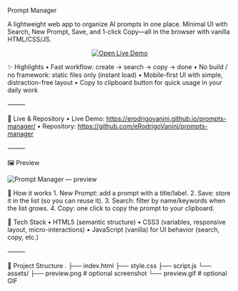 Prompt Manager

A lightweight web app to organize AI prompts in one place. Minimal UI with Search, New Prompt, Save, and 1-click Copy—all in the browser with vanilla HTML/CSS/JS.

<p align="center">
  <a href="https://erodrigovanini.github.io/prompts-manager/">
    <img src="https://img.shields.io/badge/OPEN%20LIVE%20DEMO-000000?style=for-the-badge" alt="Open Live Demo">
  </a>
</p>


✨ Highlights
	•	Fast workflow: create → search → copy → done
	•	No build / no framework: static files only (instant load)
	•	Mobile-first UI with simple, distraction-free layout
	•	Copy to clipboard button for quick usage in your daily work

⸻

🔗 Live & Repository
	•	Live Demo: https://erodrigovanini.github.io/prompts-manager/
	•	Repository: https://github.com/eRodrigoVanini/prompts-manager

⸻

🖼️ Preview



![Prompt Manager — preview](assets/preview.png)

🧭 How it works
	1.	New Prompt: add a prompt with a title/label.
	2.	Save: store it in the list (so you can reuse it).
	3.	Search: filter by name/keywords when the list grows.
	4.	Copy: one click to copy the prompt to your clipboard.

🧱 Tech Stack
	•	HTML5 (semantic structure)
	•	CSS3 (variables, responsive layout, micro-interactions)
	•	JavaScript (vanilla) for UI behavior (search, copy, etc.)

⸻

📁 Project Structure
.
├── index.html
├── style.css
├── script.js
└── assets/
    ├── preview.png      # optional screenshot
    └── preview.gif      # optional GIF


